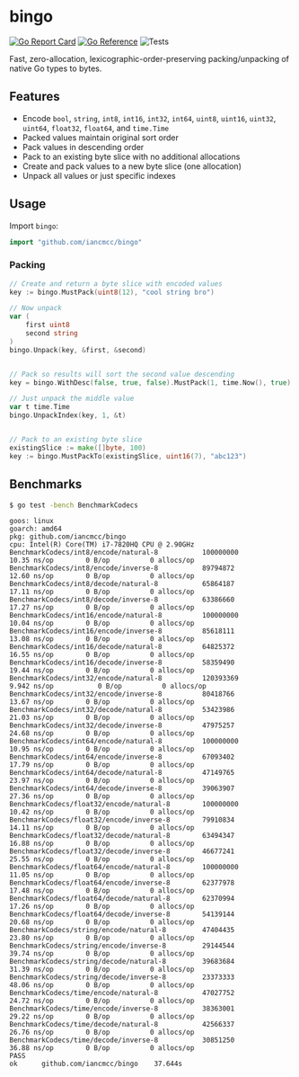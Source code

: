 # bingo

[![Go Report Card](https://goreportcard.com/badge/github.com/iancmcc/bingo?style=flat-square)](https://goreportcard.com/report/github.com/iancmcc/bingo)
[![Go Reference](https://pkg.go.dev/badge/github.com/iancmcc/bingo.svg)](https://pkg.go.dev/github.com/iancmcc/bingo)
![Tests](https://github.com/iancmcc/bingo/actions/workflows/tests.yml/badge.svg)

Fast, zero-allocation, lexicographic-order-preserving packing/unpacking of native Go types to bytes.

## Features

* Encode `bool`, `string`, `int8`, `int16`, `int32`, `int64`, `uint8`, `uint16`, `uint32`, `uint64`, `float32`, `float64`, and `time.Time`
* Packed values maintain original sort order
* Pack values in descending order
* Pack to an existing byte slice with no additional allocations
* Create and pack values to a new byte slice (one allocation)
* Unpack all values or just specific indexes

## Usage

Import `bingo`:

```go
import "github.com/iancmcc/bingo"
```

### Packing

```go
// Create and return a byte slice with encoded values
key := bingo.MustPack(uint8(12), "cool string bro")

// Now unpack
var (
    first uint8
    second string
)
bingo.Unpack(key, &first, &second)


// Pack so results will sort the second value descending
key = bingo.WithDesc(false, true, false).MustPack(1, time.Now(), true)

// Just unpack the middle value
var t time.Time
bingo.UnpackIndex(key, 1, &t)


// Pack to an existing byte slice
existingSlice := make([]byte, 100)
key := bingo.MustPackTo(existingSlice, uint16(7), "abc123")
```

## Benchmarks

```sh
$ go test -bench BenchmarkCodecs
```

```
goos: linux
goarch: amd64
pkg: github.com/iancmcc/bingo
cpu: Intel(R) Core(TM) i7-7820HQ CPU @ 2.90GHz
BenchmarkCodecs/int8/encode/natural-8         	100000000	        10.35 ns/op	       0 B/op	       0 allocs/op
BenchmarkCodecs/int8/encode/inverse-8         	89794872	        12.60 ns/op	       0 B/op	       0 allocs/op
BenchmarkCodecs/int8/decode/natural-8         	65864187	        17.11 ns/op	       0 B/op	       0 allocs/op
BenchmarkCodecs/int8/decode/inverse-8         	63386660	        17.27 ns/op	       0 B/op	       0 allocs/op
BenchmarkCodecs/int16/encode/natural-8        	100000000	        10.04 ns/op	       0 B/op	       0 allocs/op
BenchmarkCodecs/int16/encode/inverse-8        	85618111	        13.08 ns/op	       0 B/op	       0 allocs/op
BenchmarkCodecs/int16/decode/natural-8        	64825372	        16.55 ns/op	       0 B/op	       0 allocs/op
BenchmarkCodecs/int16/decode/inverse-8        	58359490	        19.44 ns/op	       0 B/op	       0 allocs/op
BenchmarkCodecs/int32/encode/natural-8        	120393369	         9.942 ns/op	       0 B/op	       0 allocs/op
BenchmarkCodecs/int32/encode/inverse-8        	80418766	        13.67 ns/op	       0 B/op	       0 allocs/op
BenchmarkCodecs/int32/decode/natural-8        	53423986	        21.03 ns/op	       0 B/op	       0 allocs/op
BenchmarkCodecs/int32/decode/inverse-8        	47975257	        24.68 ns/op	       0 B/op	       0 allocs/op
BenchmarkCodecs/int64/encode/natural-8        	100000000	        10.95 ns/op	       0 B/op	       0 allocs/op
BenchmarkCodecs/int64/encode/inverse-8        	67093402	        17.79 ns/op	       0 B/op	       0 allocs/op
BenchmarkCodecs/int64/decode/natural-8        	47149765	        23.97 ns/op	       0 B/op	       0 allocs/op
BenchmarkCodecs/int64/decode/inverse-8        	39063907	        27.36 ns/op	       0 B/op	       0 allocs/op
BenchmarkCodecs/float32/encode/natural-8      	100000000	        10.42 ns/op	       0 B/op	       0 allocs/op
BenchmarkCodecs/float32/encode/inverse-8      	79910834	        14.11 ns/op	       0 B/op	       0 allocs/op
BenchmarkCodecs/float32/decode/natural-8      	63494347	        16.88 ns/op	       0 B/op	       0 allocs/op
BenchmarkCodecs/float32/decode/inverse-8      	46677241	        25.55 ns/op	       0 B/op	       0 allocs/op
BenchmarkCodecs/float64/encode/natural-8      	100000000	        11.05 ns/op	       0 B/op	       0 allocs/op
BenchmarkCodecs/float64/encode/inverse-8      	62377978	        17.48 ns/op	       0 B/op	       0 allocs/op
BenchmarkCodecs/float64/decode/natural-8      	62370994	        17.26 ns/op	       0 B/op	       0 allocs/op
BenchmarkCodecs/float64/decode/inverse-8      	54139144	        20.68 ns/op	       0 B/op	       0 allocs/op
BenchmarkCodecs/string/encode/natural-8       	47404435	        23.80 ns/op	       0 B/op	       0 allocs/op
BenchmarkCodecs/string/encode/inverse-8       	29144544	        39.74 ns/op	       0 B/op	       0 allocs/op
BenchmarkCodecs/string/decode/natural-8       	39683684	        31.39 ns/op	       0 B/op	       0 allocs/op
BenchmarkCodecs/string/decode/inverse-8       	23373333	        48.06 ns/op	       0 B/op	       0 allocs/op
BenchmarkCodecs/time/encode/natural-8         	47027752	        24.72 ns/op	       0 B/op	       0 allocs/op
BenchmarkCodecs/time/encode/inverse-8         	38363001	        29.22 ns/op	       0 B/op	       0 allocs/op
BenchmarkCodecs/time/decode/natural-8         	42566337	        26.76 ns/op	       0 B/op	       0 allocs/op
BenchmarkCodecs/time/decode/inverse-8         	30851250	        36.88 ns/op	       0 B/op	       0 allocs/op
PASS
ok  	github.com/iancmcc/bingo	37.644s
```

